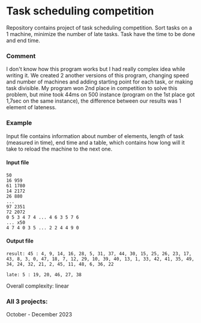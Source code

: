 # Task scheduling competition
Repository contains project of task scheduling competition. Sort tasks on a 1 machine, minimize the number of late tasks. Task have the time to be done and end time. 

### Comment
I don't know how this program works but I had really complex idea while writing it. We created 2 another versions of this program, changing speed and number of machines and adding starting point for each task, or making task divisible.
My program won 2nd place in competition to solve this problem, but mine took 44ms on 500 instance (program on the 1st place got 1,7sec on the same instance), the difference between our results was 1 element of lateness.

### Example
Input file contains information about number of elements, length of task (measured in time), end time and a table, which contains how long will it take to reload the machine to the next one.
#### Input file
```
50
16 959
61 1780
14 2172
26 880
...
97 2351
72 2072
0 5 3 4 7 4 ... 4 6 3 5 7 6
... x50
4 7 4 0 3 5 ... 2 2 4 4 9 0
```
#### Output file
```
result: 45 : 4, 9, 14, 16, 28, 5, 31, 37, 44, 30, 15, 25, 26, 23, 17, 43, 8, 3, 0, 47, 18, 7, 12, 29, 10, 39, 40, 13, 1, 33, 42, 41, 35, 49, 34, 24, 32, 21, 2, 45, 11, 48, 6, 36, 22

late: 5 : 19, 20, 46, 27, 38
```

Overall complexity: linear

### All 3 projects:
October - December 2023
